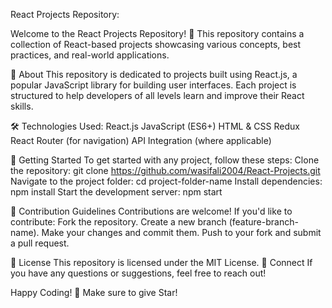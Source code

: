React Projects Repository:

Welcome to the React Projects Repository! 🚀 This repository contains a collection of React-based projects showcasing various concepts, best practices, and real-world applications.

📌 About
This repository is dedicated to projects built using React.js, a popular JavaScript library for building user interfaces. Each project is structured to help developers of all levels learn and improve their React skills.

🛠 Technologies Used:
React.js
JavaScript (ES6+)
HTML & CSS
Redux 
React Router (for navigation)
API Integration (where applicable)

🚀 Getting Started
To get started with any project, follow these steps:
Clone the repository:
git clone https://github.com/wasifali2004/React-Projects.git
Navigate to the project folder:
cd project-folder-name
Install dependencies:
npm install
Start the development server:
npm start

📜 Contribution Guidelines
Contributions are welcome! If you'd like to contribute:
Fork the repository.
Create a new branch (feature-branch-name).
Make your changes and commit them.
Push to your fork and submit a pull request.

📄 License
This repository is licensed under the MIT License.
🤝 Connect
If you have any questions or suggestions, feel free to reach out!

Happy Coding! 🎉
Make sure to give Star!

